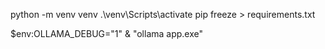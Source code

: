 python -m venv venv
.\venv\Scripts\activate
pip freeze > requirements.txt


$env:OLLAMA_DEBUG="1"
 & "ollama app.exe"